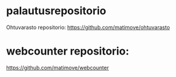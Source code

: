 # palautusrepositorio
Ohtuvarasto repositorio:
https://github.com/matimove/ohtuvarasto


# webcounter repositorio:
https://github.com/matimove/webcounter
